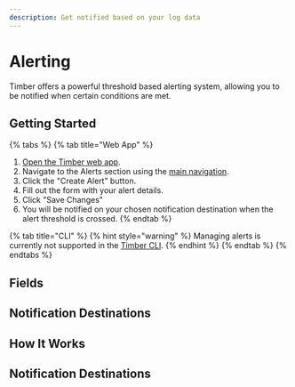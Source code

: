 ```yaml
---
description: Get notified based on your log data
---
```


# Alerting

Timber offers a powerful threshold based alerting system, allowing you to be notified when certain conditions are met.

## Getting Started

{% tabs %}
{% tab title="Web App" %}
1. [Open the Timber web app](https://app.timber.io).
2. Navigate to the Alerts section using the [main navigation](../clients/web-app/#2-main-navigation).
3. Click the "Create Alert" button.
4. Fill out the form with your alert details.
5. Click "Save Changes"
6. You will be notified on your chosen notification destination when the alert threshold is crossed.
{% endtab %}

{% tab title="CLI" %}
{% hint style="warning" %}
Managing alerts is currently not supported in the [Timber CLI](../clients/cli/).
{% endhint %}
{% endtab %}
{% endtabs %}

## Fields

## Notification Destinations

## How It Works

## Notification Destinations

